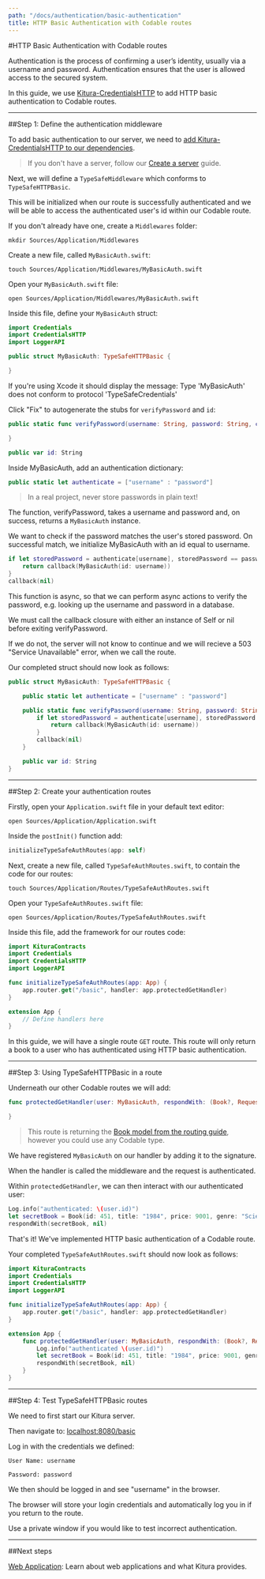 ```yaml
---
path: "/docs/authentication/basic-authentication"
title: HTTP Basic Authentication with Codable routes
---
```


#HTTP Basic Authentication with Codable routes

Authentication is the process of confirming a user’s identity, usually via a username and password. Authentication ensures that the user is allowed access to the secured system.

In this guide, we use [Kitura-CredentialsHTTP](https://github.com/IBM-Swift/Kitura-CredentialsHTTP) to add HTTP basic authentication to Codable routes.

---

##Step 1: Define the authentication middleware

To add basic authentication to our server, we need to [add Kitura-CredentialsHTTP to our dependencies](https://github.com/IBM-Swift/Kitura-CredentialsHTTP#add-dependencies).

> If you don't have a server, follow our [Create a server](../getting-started/create-server-cli) guide.

Next, we will define a `TypeSafeMiddleware` which conforms to `TypeSafeHTTPBasic`.

This will be initialized when our route is successfully authenticated and we will be able to access the authenticated user's id within our Codable route.

If you don't already have one, create a `Middlewares` folder:

```
mkdir Sources/Application/Middlewares
```

Create a new file, called `MyBasicAuth.swift`:

```
touch Sources/Application/Middlewares/MyBasicAuth.swift
```

Open your `MyBasicAuth.swift` file:

```
open Sources/Application/Middlewares/MyBasicAuth.swift
```

Inside this file, define your `MyBasicAuth` struct:

```swift
import Credentials
import CredentialsHTTP
import LoggerAPI

public struct MyBasicAuth: TypeSafeHTTPBasic {

}
```

If you're using Xcode it should display the message: Type 'MyBasicAuth' does not conform to protocol 'TypeSafeCredentials'

Click "Fix" to autogenerate the stubs for `verifyPassword` and `id`:

```swift
public static func verifyPassword(username: String, password: String, callback: @escaping (MyBasicAuth?) -> Void) {

}

public var id: String
```

Inside MyBasicAuth, add an authentication dictionary:

```swift
public static let authenticate = ["username" : "password"]
```

> In a real project, never store passwords in plain text!

The function, verifyPassword, takes a username and password and, on success, returns a `MyBasicAuth` instance.

We want to check if the password matches the user's stored password. On successful match, we initialize MyBasicAuth with an id equal to username.

```swift
if let storedPassword = authenticate[username], storedPassword == password {
    return callback(MyBasicAuth(id: username))
}
callback(nil)
```

This function is async, so that we can perform async actions to verify the password, e.g. looking up the username and password in a database.

We must call the callback closure with either an instance of Self or nil before exiting verifyPassword.

If we do not, the server will not know to continue and we will recieve a 503 "Service Unavailable" error, when we call the route.

Our completed struct should now look as follows:

```swift
public struct MyBasicAuth: TypeSafeHTTPBasic {

    public static let authenticate = ["username" : "password"]

    public static func verifyPassword(username: String, password: String, callback: @escaping (MyBasicAuth?) -> Void) {
        if let storedPassword = authenticate[username], storedPassword == password {
            return callback(MyBasicAuth(id: username))
        }
        callback(nil)
    }

    public var id: String
}
```

---

##Step 2: Create your authentication routes

Firstly, open your `Application.swift` file in your default text editor:

```
open Sources/Application/Application.swift
```

Inside the `postInit()` function add:

```swift
initializeTypeSafeAuthRoutes(app: self)
```

Next, create a new file, called `TypeSafeAuthRoutes.swift`, to contain the code for our routes:

```
touch Sources/Application/Routes/TypeSafeAuthRoutes.swift
```

Open your `TypeSafeAuthRoutes.swift` file:

```
open Sources/Application/Routes/TypeSafeAuthRoutes.swift
```

Inside this file, add the framework for our routes code:
```swift
import KituraContracts
import Credentials
import CredentialsHTTP
import LoggerAPI

func initializeTypeSafeAuthRoutes(app: App) {
    app.router.get("/basic", handler: app.protectedGetHandler)
}

extension App {
    // Define handlers here
}
```

In this guide, we will have a single route `GET` route. This route will only return a book to a user who has authenticated using HTTP basic authentication.

---

##Step 3: Using TypeSafeHTTPBasic in a route

Underneath our other Codable routes we will add:

```swift
func protectedGetHandler(user: MyBasicAuth, respondWith: (Book?, RequestError?) -> Void) {

}
```

> This route is returning the [Book model from the routing guide](/docs/routing/what-is-routing#codable-model), however you could use any Codable type.

We have registered `MyBasicAuth` on our handler by adding it to the signature.

When the handler is called the middleware and the request is authenticated.

Within `protectedGetHandler`, we can then interact with our authenticated user:

```swift
Log.info("authenticated: \(user.id)")
let secretBook = Book(id: 451, title: "1984", price: 9001, genre: "Science Fiction")
respondWith(secretBook, nil)
```

That's it! We've implemented HTTP basic authentication of a Codable route.

Your completed `TypeSafeAuthRoutes.swift` should now look as follows:

```swift
import KituraContracts
import Credentials
import CredentialsHTTP
import LoggerAPI

func initializeTypeSafeAuthRoutes(app: App) {
    app.router.get("/basic", handler: app.protectedGetHandler)
}

extension App {
    func protectedGetHandler(user: MyBasicAuth, respondWith: (Book?, RequestError?) -> Void) {
        Log.info("authenticated \(user.id)")
        let secretBook = Book(id: 451, title: "1984", price: 9001, genre: "Science Fiction")
        respondWith(secretBook, nil)
    }
}
```
---

##Step 4: Test TypeSafeHTTPBasic routes

We need to first start our Kitura server.

Then navigate to: <a href="http://localhost:808/basic" target="blank">localhost:8080/basic</a>

Log in with the credentials we defined:

```
User Name: username
```

```
Password: password
```

We then should be logged in and see "username" in the browser.

The browser will store your login credentials and automatically log you in if you return to the route.

Use a private window if you would like to test incorrect authentication.

---

##Next steps

[Web Application](../web/what-is-templating): Learn about web applications and what Kitura provides.
